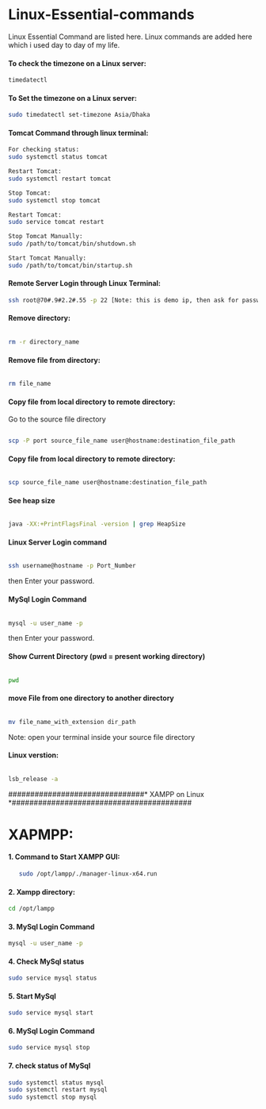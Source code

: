 # Linux-Essential-commands
Linux Essential Command are listed here. Linux commands are added here which i used day to day of my life.


#### To check the timezone on a Linux server:
```bash  
timedatectl
```
#### To Set the timezone on a Linux server:
```bash  
sudo timedatectl set-timezone Asia/Dhaka
```


#### Tomcat Command through linux terminal:
```bash  
For checking status:
sudo systemctl status tomcat

Restart Tomcat:
sudo systemctl restart tomcat

Stop Tomcat:
sudo systemctl stop tomcat   

Restart Tomcat:
sudo service tomcat restart

Stop Tomcat Manually: 
sudo /path/to/tomcat/bin/shutdown.sh

Start Tomcat Manually: 
sudo /path/to/tomcat/bin/startup.sh

```
#### Remote Server Login through Linux Terminal:

```bash
ssh root@70#.9#2.2#.55 -p 22 [Note: this is demo ip, then ask for password. Enter password and login]
```


<h4> Remove directory:</h4>

```bash

rm -r directory_name
```
#### Remove file from directory:

```bash

rm file_name
```


#### Copy file from local directory to remote directory:
Go to the source file directory

```bash

scp -P port source_file_name user@hostname:destination_file_path
```

#### Copy file from local directory to remote directory:

```bash

scp source_file_name user@hostname:destination_file_path

```




#### See heap size

```bash

java -XX:+PrintFlagsFinal -version | grep HeapSize

```

#### Linux Server Login command

```bash

ssh username@hostname -p Port_Number

```
then Enter your password.

#### MySql Login Command

```bash

mysql -u user_name -p

```
then Enter your password.


#### Show Current Directory (pwd = present working directory)

```bash

pwd

```



#### move File from one directory to another directory

```bash

mv file_name_with_extension dir_path

```
Note: open your terminal inside your source file directory


#### Linux verstion:

```bash

lsb_release -a

```

###############################* XAMPP on Linux *#########################################
# XAPMPP:
#### 1. Command to Start XAMPP GUI:
```bash   
   sudo /opt/lampp/./manager-linux-x64.run
```
#### 2. Xampp directory:
```bash
cd /opt/lampp
```

#### 3. MySql Login Command
```bash
mysql -u user_name -p
```

#### 4. Check MySql status
```bash
sudo service mysql status
```
#### 5. Start MySql
```bash
sudo service mysql start
```
#### 6. MySql Login Command
```bash
sudo service mysql stop
```
#### 7. check status of MySql
```bash
sudo systemctl status mysql
sudo systemctl restart mysql
sudo systemctl stop mysql
```





